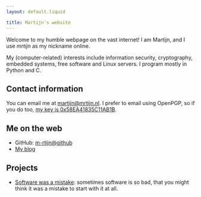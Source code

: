 ```yaml
---
layout: default.liquid

title: Martijn's website
---
```


Welcome to my humble webpage on the vast internet! I am Martijn, and I use _mrtijn_ as my
nickname online.

My (computer-related) interests include information security, cryptography, embedded
systems, free software and Linux servers. I program mostly in Python and C.

## Contact information
You can email me at [martijn@mrtijn.nl](mailto:martijn@mrtijn.nl). I prefer to email using
OpenPGP, so if you do too, [my key is 0x58EA41835C11AB1B](/static/martijn@mrtijn.nl.asc).

## Me on the web
* GitHub: [m-rtijn@github](https://github.com/m-rtijn)
* [My blog](/blog.html)

## Projects

* [Software was a mistake](https://softwarewasamistake.eu): sometimes software is so bad,
that you might think it was a mistake to start with it at all.
